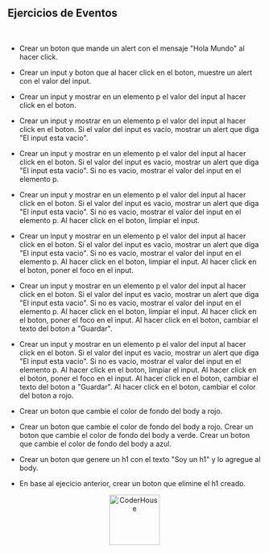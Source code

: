 ## Ejercicios de Eventos

<br>

* Crear un boton que mande un alert con el mensaje "Hola Mundo" al hacer click.

* Crear un input y boton que al hacer click en el boton, muestre un alert con el valor del input.

* Crear un input y mostrar en un elemento p el valor del input al hacer click en el boton.

* Crear un input y mostrar en un elemento p el valor del input al hacer click en el boton. Si el valor del input es vacio, mostrar un alert que diga "El input esta vacio".

* Crear un input y mostrar en un elemento p el valor del input al hacer click en el boton. Si el valor del input es vacio, mostrar un alert que diga "El input esta vacio". Si no es vacio, mostrar el valor del input en el elemento p.

* Crear un input y mostrar en un elemento p el valor del input al hacer click en el boton. Si el valor del input es vacio, mostrar un alert que diga "El input esta vacio". Si no es vacio, mostrar el valor del input en el elemento p. Al hacer click en el boton, limpiar el input.

* Crear un input y mostrar en un elemento p el valor del input al hacer click en el boton. Si el valor del input es vacio, mostrar un alert que diga "El input esta vacio". Si no es vacio, mostrar el valor del input en el elemento p. Al hacer click en el boton, limpiar el input. Al hacer click en el boton, poner el foco en el input.

* Crear un input y mostrar en un elemento p el valor del input al hacer click en el boton. Si el valor del input es vacio, mostrar un alert que diga "El input esta vacio". Si no es vacio, mostrar el valor del input en el elemento p. Al hacer click en el boton, limpiar el input. Al hacer click en el boton, poner el foco en el input. Al hacer click en el boton, cambiar el texto del boton a "Guardar".

* Crear un input y mostrar en un elemento p el valor del input al hacer click en el boton. Si el valor del input es vacio, mostrar un alert que diga "El input esta vacio". Si no es vacio, mostrar el valor del input en el elemento p. Al hacer click en el boton, limpiar el input. Al hacer click en el boton, poner el foco en el input. Al hacer click en el boton, cambiar el texto del boton a "Guardar". Al hacer click en el boton, cambiar el color del boton a rojo.

* Crear un boton que cambie el color de fondo del body a rojo.

* Crear un boton que cambie el color de fondo del body a rojo. Crear un boton que cambie el color de fondo del body a verde. Crear un boton que cambie el color de fondo del body a azul.

* Crear un boton que genere un h1 con el texto "Soy un h1" y lo agregue al body.

* En base al ejecicio anterior, crear un boton que elimine el h1 creado.




<p align="center"> 
    <img src="https://jobs.coderhouse.com/assets/logos_coderhouse.png" alt="CoderHouse"  height="100"/>
</p>